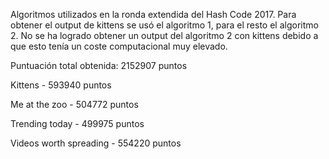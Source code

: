 Algoritmos utilizados en la ronda extendida del Hash Code 2017.
Para obtener el output de kittens se usó el algoritmo 1, para el resto el algoritmo 2. No se ha logrado obtener un output del algoritmo 2 con kittens debido a que esto tenía un coste computacional muy elevado.

Puntuación total obtenida: 2152907 puntos

Kittens - 593940 puntos

Me at the zoo - 504772 puntos

Trending today - 499975 puntos

Videos worth spreading - 554220 puntos 
